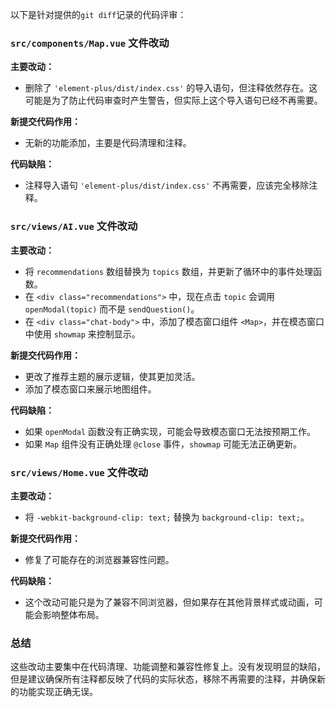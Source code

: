 以下是针对提供的`git diff`记录的代码评审：

### `src/components/Map.vue` 文件改动

**主要改动：**
- 删除了 `'element-plus/dist/index.css'` 的导入语句，但注释依然存在。这可能是为了防止代码审查时产生警告，但实际上这个导入语句已经不再需要。

**新提交代码作用：**
- 无新的功能添加，主要是代码清理和注释。

**代码缺陷：**
- 注释导入语句 `'element-plus/dist/index.css'` 不再需要，应该完全移除注释。

### `src/views/AI.vue` 文件改动

**主要改动：**
- 将 `recommendations` 数组替换为 `topics` 数组，并更新了循环中的事件处理函数。
- 在 `<div class="recommendations">` 中，现在点击 `topic` 会调用 `openModal(topic)` 而不是 `sendQuestion()`。
- 在 `<div class="chat-body">` 中，添加了模态窗口组件 `<Map>`，并在模态窗口中使用 `showmap` 来控制显示。

**新提交代码作用：**
- 更改了推荐主题的展示逻辑，使其更加灵活。
- 添加了模态窗口来展示地图组件。

**代码缺陷：**
- 如果 `openModal` 函数没有正确实现，可能会导致模态窗口无法按预期工作。
- 如果 `Map` 组件没有正确处理 `@close` 事件，`showmap` 可能无法正确更新。

### `src/views/Home.vue` 文件改动

**主要改动：**
- 将 `-webkit-background-clip: text;` 替换为 `background-clip: text;`。

**新提交代码作用：**
- 修复了可能存在的浏览器兼容性问题。

**代码缺陷：**
- 这个改动可能只是为了兼容不同浏览器，但如果存在其他背景样式或动画，可能会影响整体布局。

### 总结

这些改动主要集中在代码清理、功能调整和兼容性修复上。没有发现明显的缺陷，但是建议确保所有注释都反映了代码的实际状态，移除不再需要的注释，并确保新的功能实现正确无误。